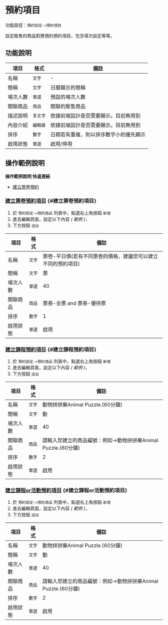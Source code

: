 # 預約項目

功能路徑：`預約設定->預約項目`

設定販售的商品對應預約預約項目，包含場次設定等等。

## 功能說明

| 項目 | 格式 | 備註 |
| --- | --- | --- |
| 名稱 | `文字` | - |
| 簡稱 | `文字` | 日曆顯示的簡稱 |
| 場次人數 | `單選` | 預設的場次人數 |
| 關聯商品 | `商品` | 關聯的販售商品 |
| 描述說明 | `多文字` | 依據前端設計是否需要顯示。目前無用到 |
| 內容介紹 | `編輯器` | 依據前端設計是否需要顯示。目前無用到 |
| 排序 | `數字` | 日期若有重複，則以排序數字小的優先顯示 |
| 啟用狀態 | `單選` | 啟用/停用 |

## 操作範例說明

**操作範例說明 快速連結**

* [建立票卷預約](/guide/reservation-product#建立票卷預約)

### [建立票卷預約項目](/guide/reservation-product#建立票卷預約項目) {#建立票卷預約項目}

1. 於 `預約設定->預約商品` 列表中，點選右上角按鈕 `新增` 
2. 進去編輯頁面，設定以下內容 _( 範例 )_，
3. 下方按鈕 `送出`

| 項目 | 格式 | 備註 |
| --- | --- | --- |
| 名稱 | `文字` | 票卷-平日價(若有不同票卷的價格，建議您可以建立不同的預約項目) |
| 簡稱 | `文字` | 票 |
| 場次人數 | `單選` | 40 |
| 關聯商品 | `商品` | 票券-全票 and 票券-優待票 |
| 排序 | `數字` | 1 |
| 啟用狀態 | `單選` | 啟用 |

### [建立課程預約項目](/guide/reservation-product#建立課程預約項目) {#建立課程預約項目}

1. 於 `預約設定->預約商品` 列表中，點選右上角按鈕 `新增`
2. 進去編輯頁面，設定以下內容 _( 範例 )_，
3. 下方按鈕 `送出`

| 項目 | 格式 | 備註 |
| --- | --- | --- |
| 名稱 | `文字` | 動物拼拼樂Animal Puzzle.(60分鐘) |
| 簡稱 | `文字` | 動 |
| 場次人數 | `單選` | 40 |
| 關聯商品 | `商品` | 請輸入您建立的商品編號：例如->動物拼拼樂Animal Puzzle.(60分鐘)  |
| 排序 | `數字` | 2 |
| 啟用狀態 | `單選` | 啟用 |

### [建立課程or活動預約項目](/guide/reservation-product#建立課程or活動預約項目) {#建立課程or活動預約項目}

1. 於 `預約設定->預約商品` 列表中，點選右上角按鈕 `新增`
2. 進去編輯頁面，設定以下內容 _( 範例 )_，
3. 下方按鈕 `送出`

| 項目 | 格式 | 備註 |
| --- | --- | --- |
| 名稱 | `文字` | 動物拼拼樂Animal Puzzle.(60分鐘) |
| 簡稱 | `文字` | 動 |
| 場次人數 | `單選` | 40 |
| 關聯商品 | `商品` | 請輸入您建立的商品編號：例如->動物拼拼樂Animal Puzzle.(60分鐘)  |
| 排序 | `數字` | 2 |
| 啟用狀態 | `單選` | 啟用 |
